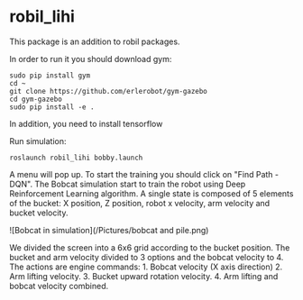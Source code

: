 # robil_lihi
This package is an addition to robil packages.

In order to run it you should download gym:

```
sudo pip install gym
cd ~
git clone https://github.com/erlerobot/gym-gazebo
cd gym-gazebo
sudo pip install -e .
```
In addition, you need to install tensorflow

Run simulation:
```
roslaunch robil_lihi bobby.launch
```

A menu will pop up. To start the training you should click on "Find Path - DQN".
The Bobcat simulation start to train the robot using Deep Reinforcement Learning algorithm.
A single state is composed of 5 elements of the bucket: X position, Z position, robot x velocity, arm velocity and bucket velocity.

![Bobcat in simulation](/Pictures/bobcat and pile.png)

We divided the screen into a 6x6 grid according to the bucket position. The bucket and arm velocity divided to 3 options and the
bobcat velocity to 4. 
The actions are engine commands: 1. Bobcat velocity (X axis direction)
                                 2. Arm lifting velocity.
                                 3. Bucket upward rotation velocity.
                                 4. Arm lifting and bobcat velocity combined.
  
